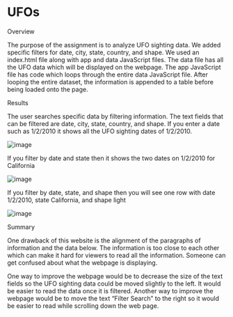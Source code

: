 # UFOs

Overview

  The purpose of the assignment is to analyze UFO sighting data. We added specific filters for date, city, state, country, and shape. We used an index.html file along with app and data JavaScript files. The data file has all the UFO data which will be displayed on the webpage. The app JavaScript file has code which loops through the entire data JavaScript file. After looping the entire dataset, the information is appended to a table before being loaded onto the page.

Results

  The user searches specific data by filtering information. The text fields that can be filtered are date, city, state, country, and shape. 
If you enter a date such as 1/2/2010 it shows all the UFO sighting dates of 1/2/2010. 

![image](https://user-images.githubusercontent.com/8925001/126110383-d6980532-3eea-4c54-88d3-adb42b8951e8.png)

If you filter by date and state then it shows the two dates on 1/2/2010 for California

![image](https://user-images.githubusercontent.com/8925001/126110417-576562dc-45e8-48b8-837f-b2f08e49c305.png)

If you filter by date, state, and shape then you will see one row with date 1/2/2010, state California, and shape light 

![image](https://user-images.githubusercontent.com/8925001/126110446-2c59974c-aa37-4c5e-9ba9-527309e28f43.png)

Summary

  One drawback of this website is the alignment of the paragraphs of information and the data below. The information is too close to each other which can make it hard for viewers to read all the information. Someone can get confused about what the webpage is displaying.
  
  One way to improve the webpage would be to decrease the size of the text fields so the UFO sighting data could be moved slightly to the left. It would be easier to read the data once it is filtered. Another way to improve the webpage would be to move the text “Filter Search” to the right so it would be easier to read while scrolling down the web page.
